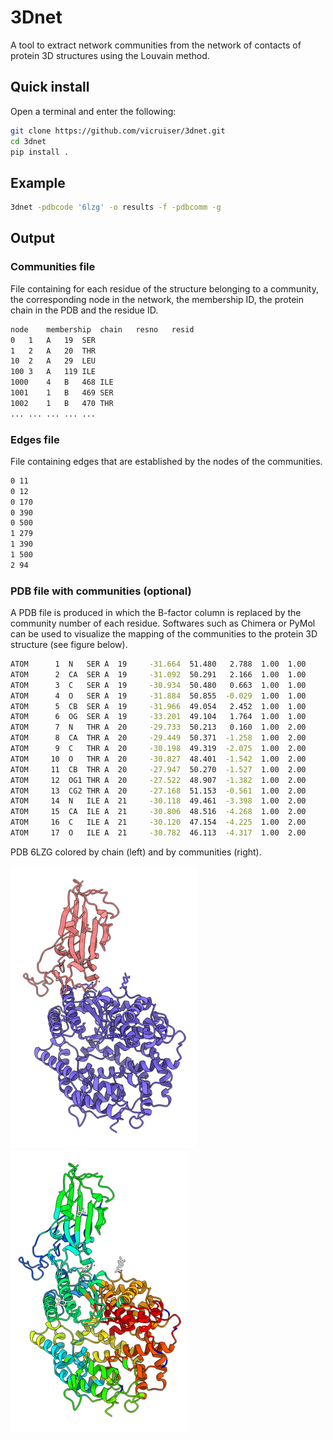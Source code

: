 # 3Dnet

A tool to extract network communities from the network of contacts of protein 3D structures using the Louvain method. 

## Quick install

Open a terminal and enter the following:

``` bash
git clone https://github.com/vicruiser/3dnet.git
cd 3dnet
pip install . 
```

## Example

``` bash
3dnet -pdbcode '6lzg' -o results -f -pdbcomm -g
```

## Output

### Communities file 
File containing for each residue of the structure belonging to a community, the corresponding node in the network, the membership ID, the protein chain in the PDB and the residue ID. 

``` bash
node	membership	chain	resno	resid
0	1	A	19	SER
1	2	A	20	THR
10	2	A	29	LEU
100	3	A	119	ILE
1000	4	B	468	ILE
1001	1	B	469	SER
1002	1	B	470	THR
... ... ... ... ...
```

### Edges file
File containing edges that are established by the nodes of the communities. 
``` bash
0 11
0 12
0 170
0 390
0 500
1 279
1 390
1 500
2 94
```

### PDB file with communities (optional)
A PDB file is produced in which the B-factor column is replaced by the community number of each residue. Softwares such as Chimera or PyMol can be used to visualize the mapping of the communities to the protein 3D structure (see figure below).  

``` bash
ATOM      1  N   SER A  19     -31.664  51.480   2.788  1.00  1.00           N  
ATOM      2  CA  SER A  19     -31.092  50.291   2.166  1.00  1.00           C  
ATOM      3  C   SER A  19     -30.934  50.480   0.663  1.00  1.00           C  
ATOM      4  O   SER A  19     -31.884  50.855  -0.029  1.00  1.00           O  
ATOM      5  CB  SER A  19     -31.966  49.054   2.452  1.00  1.00           C  
ATOM      6  OG  SER A  19     -33.201  49.104   1.764  1.00  1.00           O  
ATOM      7  N   THR A  20     -29.733  50.213   0.160  1.00  2.00           N  
ATOM      8  CA  THR A  20     -29.449  50.371  -1.258  1.00  2.00           C  
ATOM      9  C   THR A  20     -30.198  49.319  -2.075  1.00  2.00           C  
ATOM     10  O   THR A  20     -30.827  48.401  -1.542  1.00  2.00           O  
ATOM     11  CB  THR A  20     -27.947  50.270  -1.527  1.00  2.00           C  
ATOM     12  OG1 THR A  20     -27.522  48.907  -1.382  1.00  2.00           O  
ATOM     13  CG2 THR A  20     -27.168  51.153  -0.561  1.00  2.00           C  
ATOM     14  N   ILE A  21     -30.118  49.461  -3.398  1.00  2.00           N  
ATOM     15  CA  ILE A  21     -30.806  48.516  -4.268  1.00  2.00           C  
ATOM     16  C   ILE A  21     -30.120  47.154  -4.225  1.00  2.00           C  
ATOM     17  O   ILE A  21     -30.782  46.113  -4.317  1.00  2.00           O 
```

PDB 6LZG colored by chain (left) and by communities (right).


![](./example_6lzg/6lzg_color_bychain.png)
![](./example_6lzg/6lzg_color_bycommunities.png)
